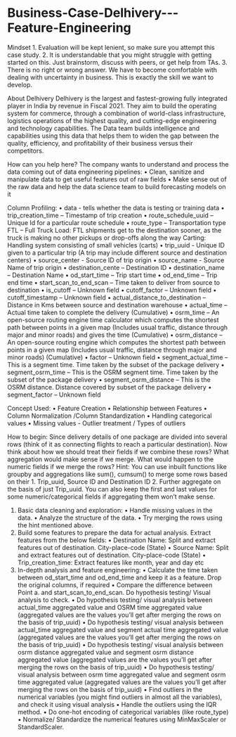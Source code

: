 # Business-Case-Delhivery---Feature-Engineering


Mindset
        1. Evaluation will be kept lenient, so make sure you attempt this case study.
        2. It is understandable that you might struggle with getting started on this. Just brainstorm, discuss with peers, or get help from TAs.
        3. There is no right or wrong answer. We have to become comfortable with dealing with uncertainty in business. This is exactly the skill we want to develop.
	
About Delhivery
Delhivery is the largest and fastest-growing fully integrated player in India by revenue in Fiscal 2021. They aim to build the operating system for commerce, through a combination of world-class infrastructure, logistics operations of the highest quality, and cutting-edge engineering and technology capabilities.
The Data team builds intelligence and capabilities using this data that helps them to widen the gap between the quality, efficiency, and profitability of their business versus their competitors.

How can you help here?
The company wants to understand and process the data coming out of data engineering pipelines:
• Clean, sanitize and manipulate data to get useful features out of raw fields
• Make sense out of the raw data and help the data science team to build forecasting models on it

Column Profiling:
•	data - tells whether the data is testing or training data
•	trip_creation_time – Timestamp of trip creation
•	route_schedule_uuid – Unique Id for a particular route schedule
•	route_type – Transportation type
FTL – Full Truck Load: FTL shipments get to the destination sooner, as the truck is making no other pickups or drop-offs along the way
Carting: Handling system consisting of small vehicles (carts)
•	trip_uuid - Unique ID given to a particular trip (A trip may include different source and destination centers)
•	source_center - Source ID of trip origin
•	source_name - Source Name of trip origin
•	destination_cente – Destination ID
•	destination_name – Destination Name
•	od_start_time – Trip start time
•	od_end_time – Trip end time
•	start_scan_to_end_scan – Time taken to deliver from source to destination
•	is_cutoff – Unknown field
•	cutoff_factor – Unknown field
•	cutoff_timestamp – Unknown field
•	actual_distance_to_destination – Distance in Kms between source and destination warehouse
•	actual_time – Actual time taken to complete the delivery (Cumulative)
•	osrm_time – An open-source routing engine time calculator which computes the shortest path between points in a given map (Includes usual traffic, distance through major and minor roads) and gives the time (Cumulative)
•	osrm_distance – An open-source routing engine which computes the shortest path between points in a given map (Includes usual traffic, distance through major and minor roads) (Cumulative)
•	factor – Unknown field
•	segment_actual_time – This is a segment time. Time taken by the subset of the package delivery
•	segment_osrm_time – This is the OSRM segment time. Time taken by the subset of the package delivery
•	segment_osrm_distance – This is the OSRM distance. Distance covered by subset of the package delivery
•	segment_factor – Unknown field

Concept Used:
•	Feature Creation
•	Relationship between Features
•	Column Normalization /Column Standardization
•	Handling categorical values
•	Missing values - Outlier treatment / Types of outliers

How to begin:
Since delivery details of one package are divided into several rows (think of it as connecting flights to reach a particular destination). Now think about how we should treat their fields if we combine these rows? What aggregation would make sense if we merge. What would happen to the numeric fields if we merge the rows?
Hint: You can use inbuilt functions like groupby and aggregations like sum(), cumsum() to merge some rows based on their 1. Trip_uuid, Source ID and Destination ID 2. Further aggregate on the basis of just Trip_uuid. You can also keep the first and last values for some numeric/categorical fields if aggregating them won’t make sense.

1.	Basic data cleaning and exploration:
•	Handle missing values in the data.
•	Analyze the structure of the data.
•	Try merging the rows using the hint mentioned above.
2.	Build some features to prepare the data for actual analysis. Extract features from the below fields:
•	Destination Name: Split and extract features out of destination. City-place-code (State)
•	Source Name: Split and extract features out of destination. City-place-code (State)
•	Trip_creation_time: Extract features like month, year and day etc
3.	In-depth analysis and feature engineering:
•	Calculate the time taken between od_start_time and od_end_time and keep it as a feature. Drop the original columns, if required
•	Compare the difference between Point a. and start_scan_to_end_scan. Do hypothesis testing/ Visual analysis to check.
•	Do hypothesis testing/ visual analysis between actual_time aggregated value and OSRM time aggregated value (aggregated values are the values you’ll get after merging the rows on the basis of trip_uuid)
•	Do hypothesis testing/ visual analysis between actual_time aggregated value and segment actual time aggregated value (aggregated values are the values you’ll get after merging the rows on the basis of trip_uuid)
•	Do hypothesis testing/ visual analysis between osrm distance aggregated value and segment osrm distance aggregated value (aggregated values are the values you’ll get after merging the rows on the basis of trip_uuid)
•	Do hypothesis testing/ visual analysis between osrm time aggregated value and segment osrm time aggregated value (aggregated values are the values you’ll get after merging the rows on the basis of trip_uuid)
•	Find outliers in the numerical variables (you might find outliers in almost all the variables), and check it using visual analysis
•	Handle the outliers using the IQR method.
•	Do one-hot encoding of categorical variables (like route_type)
•	Normalize/ Standardize the numerical features using MinMaxScaler or StandardScaler.
